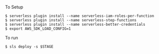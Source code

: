 To Setup

    $ serverless plugin install --name serverless-iam-roles-per-function
    $ serverless plugin install --name serverless-step-functions
    $ serverless plugin install --name serverless-better-credentials
    $ export AWS_SDK_LOAD_CONFIG=1

To run

    $ sls deploy -s $STAGE